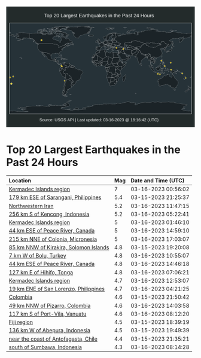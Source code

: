 ![Map](./map.png)

# Top 20 Largest Earthquakes in the Past 24 Hours

| Location | Mag | Date and Time (UTC) |
|:---|:---|:---|
| [Kermadec Islands region](https://earthquake.usgs.gov/earthquakes/eventpage/us7000jkbd) | 7 | 03-16-2023 00:56:02 |
| [179 km ESE of Sarangani, Philippines](https://earthquake.usgs.gov/earthquakes/eventpage/us7000jk9p) | 5.4 | 03-15-2023 21:25:37 |
| [Northwestern Iran](https://earthquake.usgs.gov/earthquakes/eventpage/us7000jkel) | 5.2 | 03-16-2023 11:47:15 |
| [256 km S of Kencong, Indonesia](https://earthquake.usgs.gov/earthquakes/eventpage/us7000jkcu) | 5.2 | 03-16-2023 05:22:41 |
| [Kermadec Islands region](https://earthquake.usgs.gov/earthquakes/eventpage/us7000jkbr) | 5 | 03-16-2023 01:46:10 |
| [44 km ESE of Peace River, Canada](https://earthquake.usgs.gov/earthquakes/eventpage/us7000jkfd) | 5 | 03-16-2023 14:59:10 |
| [215 km NNE of Colonia, Micronesia](https://earthquake.usgs.gov/earthquakes/eventpage/us7000jkgi) | 5 | 03-16-2023 17:03:07 |
| [85 km NNW of Kirakira, Solomon Islands](https://earthquake.usgs.gov/earthquakes/eventpage/us7000jk7j) | 4.8 | 03-15-2023 19:20:08 |
| [7 km W of Bolu, Turkey](https://earthquake.usgs.gov/earthquakes/eventpage/us7000jkeb) | 4.8 | 03-16-2023 10:55:07 |
| [44 km ESE of Peace River, Canada](https://earthquake.usgs.gov/earthquakes/eventpage/us7000jkf9) | 4.8 | 03-16-2023 14:46:18 |
| [127 km E of Hihifo, Tonga](https://earthquake.usgs.gov/earthquakes/eventpage/us7000jkdn) | 4.8 | 03-16-2023 07:06:21 |
| [Kermadec Islands region](https://earthquake.usgs.gov/earthquakes/eventpage/us7000jkeu) | 4.7 | 03-16-2023 12:53:07 |
| [19 km ENE of San Lorenzo, Philippines](https://earthquake.usgs.gov/earthquakes/eventpage/us7000jkch) | 4.7 | 03-16-2023 04:21:25 |
| [Colombia](https://earthquake.usgs.gov/earthquakes/eventpage/us7000jka7) | 4.6 | 03-15-2023 21:50:42 |
| [49 km NNW of Pizarro, Colombia](https://earthquake.usgs.gov/earthquakes/eventpage/us7000jkf1) | 4.6 | 03-16-2023 14:03:58 |
| [117 km S of Port-Vila, Vanuatu](https://earthquake.usgs.gov/earthquakes/eventpage/us7000jkdv) | 4.6 | 03-16-2023 08:12:20 |
| [Fiji region](https://earthquake.usgs.gov/earthquakes/eventpage/us7000jk7d) | 4.5 | 03-15-2023 18:39:19 |
| [136 km W of Abepura, Indonesia](https://earthquake.usgs.gov/earthquakes/eventpage/us7000jk7v) | 4.5 | 03-15-2023 19:49:39 |
| [near the coast of Antofagasta, Chile](https://earthquake.usgs.gov/earthquakes/eventpage/us7000jk9s) | 4.4 | 03-15-2023 21:35:21 |
| [south of Sumbawa, Indonesia](https://earthquake.usgs.gov/earthquakes/eventpage/us7000jkdu) | 4.3 | 03-16-2023 08:14:28 |
